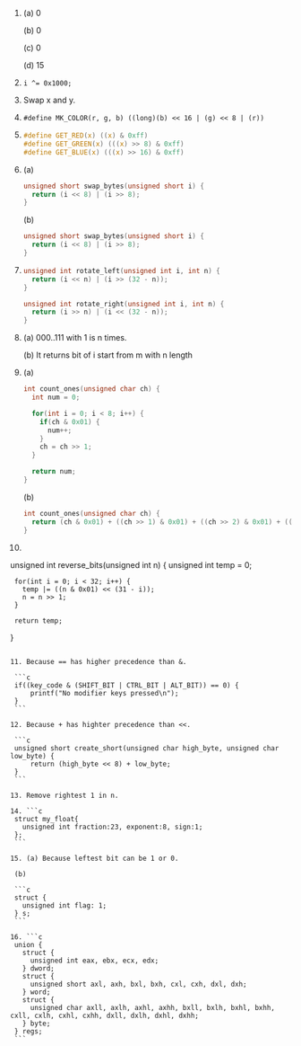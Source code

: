 1. (a) 0

   (b) 0

   (c) 0

   (d) 15

2. `i ^= 0x1000;`

3. Swap x and y.

4. `#define MK_COLOR(r, g, b) ((long)(b) << 16 | (g) << 8 | (r))`

5. ```c
   #define GET_RED(x) ((x) & 0xff)
   #define GET_GREEN(x) (((x) >> 8) & 0xff)
   #define GET_BLUE(x) (((x) >> 16) & 0xff)
   ```

6. (a) 

   ```c
   unsigned short swap_bytes(unsigned short i) {
     return (i << 8) | (i >> 8);
   }
   ```

   (b) 

   ```c
   unsigned short swap_bytes(unsigned short i) {
     return (i << 8) | (i >> 8);
   }
   ```

7. ```c
   unsigned int rotate_left(unsigned int i, int n) {
     return (i << n) | (i >> (32 - n));
   }
   
   unsigned int rotate_right(unsigned int i, int n) {
     return (i >> n) | (i << (32 - n));
   }
   ```

8. (a) 000..111 with 1 is n times.

   (b) It returns bit of i start from m with n length

9. (a) 

   ```c
   int count_ones(unsigned char ch) {
     int num = 0;
   
     for(int i = 0; i < 8; i++) {
       if(ch & 0x01) {
         num++;
       }
       ch = ch >> 1;
     }
   
     return num;
   }
   ```

   (b) 

   ```c
   int count_ones(unsigned char ch) {
     return (ch & 0x01) + ((ch >> 1) & 0x01) + ((ch >> 2) & 0x01) + ((ch >> 3) & 0x01) + ((ch >> 4) & 0x01) + ((ch >> 5) & 0x01) + ((ch >> 6) & 0x01) + ((ch >> 7) & 0x01);
   }
   ```

10. ```c
   unsigned int reverse_bits(unsigned int n) {
     unsigned int temp = 0;
   
     for(int i = 0; i < 32; i++) {
       temp |= ((n & 0x01) << (31 - i));
       n = n >> 1;
     }
   
     return temp;
   }
   ```

11. Because == has higher precedence than &.

    ```c
    if((key_code & (SHIFT_BIT | CTRL_BIT | ALT_BIT)) == 0) {
        printf("No modifier keys pressed\n");
    }
    ```

12. Because + has highter precedence than <<.

    ```c
    unsigned short create_short(unsigned char high_byte, unsigned char low_byte) {
        return (high_byte << 8) + low_byte;
    }
    ```

13. Remove rightest 1 in n.

14. ```c
    struct my_float{
      unsigned int fraction:23, exponent:8, sign:1;
    };
    ```

15. (a) Because leftest bit can be 1 or 0.

    (b) 

    ```c
    struct {
      unsigned int flag: 1;
    } s;
    ```

16. ```c
    union {
      struct {
        unsigned int eax, ebx, ecx, edx;
      } dword;
      struct {
        unsigned short axl, axh, bxl, bxh, cxl, cxh, dxl, dxh;
      } word;
      struct {
        unsigned char axll, axlh, axhl, axhh, bxll, bxlh, bxhl, bxhh, cxll, cxlh, cxhl, cxhh, dxll, dxlh, dxhl, dxhh;
      } byte;
    } regs;
    ```

    
